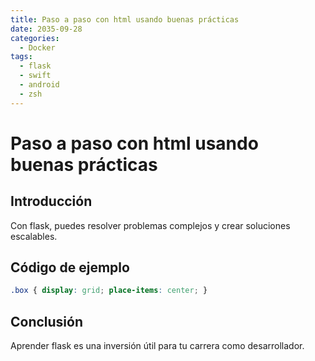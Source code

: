 ```yaml
---
title: Paso a paso con html usando buenas prácticas
date: 2035-09-28
categories:
  - Docker
tags:
  - flask
  - swift
  - android
  - zsh
---
```


# Paso a paso con html usando buenas prácticas

## Introducción

Con flask, puedes resolver problemas complejos y crear soluciones escalables.

## Código de ejemplo

```css
.box { display: grid; place-items: center; }
```

## Conclusión

Aprender flask es una inversión útil para tu carrera como desarrollador.